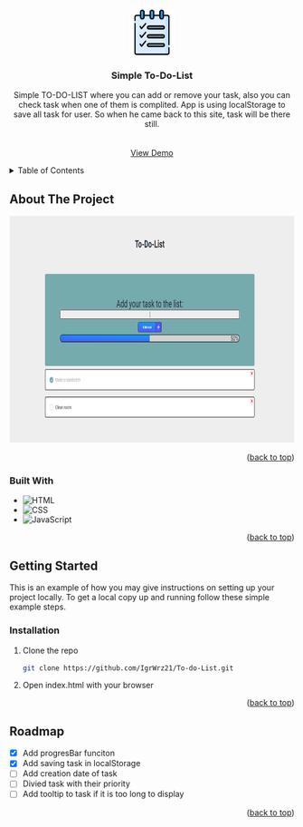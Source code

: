 <!-- Improved compatibility of back to top link: See: https://github.com/othneildrew/Best-README-Template/pull/73 -->

<a name="readme-top"></a>

<!--
*** Thanks for checking out the Best-README-Template. If you have a suggestion
*** that would make this better, please fork the repo and create a pull request
*** or simply open an issue with the tag "enhancement".
*** Don't forget to give the project a star!
*** Thanks again! Now go create something AMAZING! :D
-->

<!-- PROJECT SHIELDS -->
<!--
*** I'm using markdown "reference style" links for readability.
*** Reference links are enclosed in brackets [ ] instead of parentheses ( ).
*** See the bottom of this document for the declaration of the reference variables
*** for contributors-url, forks-url, etc. This is an optional, concise syntax you may use.
*** https://www.markdownguide.org/basic-syntax/#reference-style-links
-->

<!-- PROJECT LOGO -->
<br />
<div align="center">
  <a href="https://github.com/github_username/repo_name">
    <img src="logos/3208723.png" alt="Logo" width="80" height="80">
  </a>

<h3 align="center">Simple To-Do-List</h3>

  <p align="center">
    Simple TO-DO-LIST where you can add or remove your task, also you can check task when one of them is complited. App is using localStorage to save all task for user. So when he came back to this site, task will be there still.
    <br />
    <br />
    <br />
    <a href="https://github.com/IgrWrz21/To-do-List">View Demo</a>
    
    
  </p>
</div>

<!-- TABLE OF CONTENTS -->
<details>
  <summary>Table of Contents</summary>
  <ol>
    <li>
      <a href="#about-the-project">About The Project</a>
      <ul>
        <li><a href="#built-with">Built With</a></li>
      </ul>
    </li>
    <li>
      <a href="#getting-started">Getting Started</a>
      <ul>
        <li><a href="#prerequisites">Prerequisites</a></li>
        <li><a href="#installation">Installation</a></li>
      </ul>
    </li>
    <li><a href="#usage">Usage</a></li>
    <li><a href="#roadmap">Roadmap</a></li>
    <li><a href="#contributing">Contributing</a></li>
    <li><a href="#license">License</a></li>
    <li><a href="#contact">Contact</a></li>
    <li><a href="#acknowledgments">Acknowledgments</a></li>
  </ol>
</details>

<!-- ABOUT THE PROJECT -->

## About The Project

<img src="logos/appScreen.PNG" alt="appScreen" width="800" height="400">
<p align="right">(<a href="#readme-top">back to top</a>)</p>

### Built With

- ![HTML]
- ![CSS]
- ![JavaScript]
<p align="right">(<a href="#readme-top">back to top</a>)</p>

<!-- GETTING STARTED -->

## Getting Started

This is an example of how you may give instructions on setting up your project locally.
To get a local copy up and running follow these simple example steps.

### Installation

1. Clone the repo
   ```sh
   git clone https://github.com/IgrWrz21/To-do-List.git
   ```
2. Open index.html with your browser

<p align="right">(<a href="#readme-top">back to top</a>)</p>

<!-- USAGE EXAMPLES -->

<!-- ROADMAP -->

## Roadmap

- [x] Add progresBar funciton
- [x] Add saving task in localStorage
- [ ] Add creation date of task
- [ ] Divied task with their priority
- [ ] Add tooltip to task if it is too long to display

<p align="right">(<a href="#readme-top">back to top</a>)</p>

<!-- ACKNOWLEDGMENTS -->

<!-- MARKDOWN LINKS & IMAGES -->
<!-- https://www.markdownguide.org/basic-syntax/#reference-style-links -->

[CSS]: https://img.shields.io/badge/CSS3-grey?style=for-the-badge&logo=css3&logoColor=1572B6
[HTML]: https://img.shields.io/badge/HTML5-grey?style=for-the-badge&logo=html5
[JavaScript]: https://img.shields.io/badge/VANILLA%20JAVASCRIPT-grey?style=for-the-badge&logo=javascript
